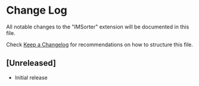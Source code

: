 # Change Log

All notable changes to the "IMSorter" extension will be documented in this file.

Check [Keep a Changelog](http://keepachangelog.com/) for recommendations on how to structure this file.

## [Unreleased]

- Initial release